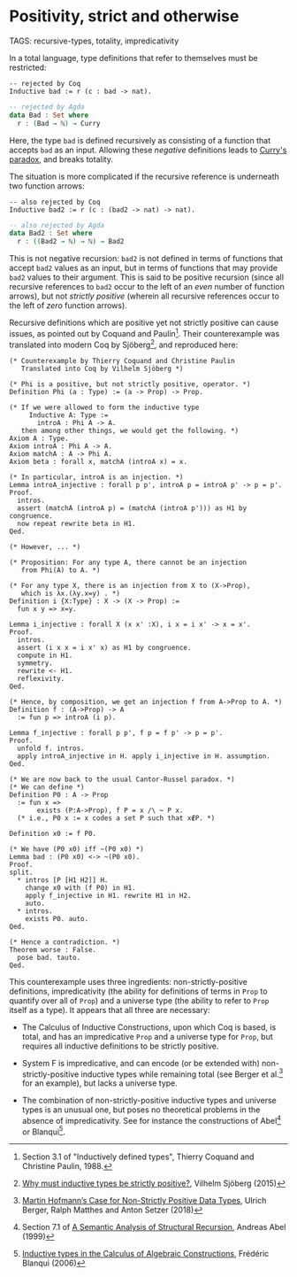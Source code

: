 # Positivity, strict and otherwise

TAGS: recursive-types, totality, impredicativity

In a total language, type definitions that refer to themselves must be restricted:
```coq
-- rejected by Coq
Inductive bad := r (c : bad -> nat).
```
```agda
-- rejected by Agda
data Bad : Set where
  r : (Bad → ℕ) → Curry
```

Here, the type `bad` is defined recursively as consisting of a
function that accepts `bad` as an input. Allowing these _negative_
definitions leads to [Curry's paradox](currys-paradox.md), and breaks
totality.

The situation is more complicated if the recursive reference is
underneath two function arrows:
```coq
-- also rejected by Coq
Inductive bad2 := r (c : (bad2 -> nat) -> nat).
```
```agda
-- also rejected by Agda
data Bad2 : Set where
  r : ((Bad2 → ℕ) → ℕ) → Bad2
```

This is not negative recursion: `bad2` is not defined in terms of
functions that accept `bad2` values as an input, but in terms of
functions that may provide `bad2` values to their argument. This is
said to be positive recursion (since all recursive references to `bad2`
occur to the left of an _even_ number of function arrows), but not
*strictly positive* (wherein all recursive references occur to the
left of _zero_ function arrows).

Recursive definitions which are positive yet not strictly positive can
cause issues, as pointed out by Coquand and Paulin[^colog88]. Their
counterexample was translated into modern Coq by Sjöberg[^sjöberg],
and reproduced here:
```coq
(* Counterexample by Thierry Coquand and Christine Paulin
   Translated into Coq by Vilhelm Sjöberg *)

(* Phi is a positive, but not strictly positive, operator. *)
Definition Phi (a : Type) := (a -> Prop) -> Prop.

(* If we were allowed to form the inductive type
     Inductive A: Type :=
       introA : Phi A -> A.
   then among other things, we would get the following. *)
Axiom A : Type.
Axiom introA : Phi A -> A.
Axiom matchA : A -> Phi A.
Axiom beta : forall x, matchA (introA x) = x.

(* In particular, introA is an injection. *)
Lemma introA_injective : forall p p', introA p = introA p' -> p = p'.
Proof.
  intros.
  assert (matchA (introA p) = (matchA (introA p'))) as H1 by congruence.
  now repeat rewrite beta in H1.
Qed.

(* However, ... *) 

(* Proposition: For any type A, there cannot be an injection
   from Phi(A) to A. *)

(* For any type X, there is an injection from X to (X->Prop),
   which is λx.(λy.x=y) . *)
Definition i {X:Type} : X -> (X -> Prop) := 
  fun x y => x=y.

Lemma i_injective : forall X (x x' :X), i x = i x' -> x = x'.
Proof.
  intros.
  assert (i x x = i x' x) as H1 by congruence.
  compute in H1.
  symmetry.
  rewrite <- H1.
  reflexivity.
Qed.  

(* Hence, by composition, we get an injection f from A->Prop to A. *)
Definition f : (A->Prop) -> A 
  := fun p => introA (i p).

Lemma f_injective : forall p p', f p = f p' -> p = p'.
Proof.
  unfold f. intros.
  apply introA_injective in H. apply i_injective in H. assumption.
Qed.

(* We are now back to the usual Cantor-Russel paradox. *)
(* We can define *)
Definition P0 : A -> Prop
  := fun x => 
       exists (P:A->Prop), f P = x /\ ~ P x.
  (* i.e., P0 x := x codes a set P such that x∉P. *)

Definition x0 := f P0.

(* We have (P0 x0) iff ~(P0 x0) *)
Lemma bad : (P0 x0) <-> ~(P0 x0).
Proof.
split.
  * intros [P [H1 H2]] H.
    change x0 with (f P0) in H1.
    apply f_injective in H1. rewrite H1 in H2.
    auto.
  * intros.
    exists P0. auto.
Qed.

(* Hence a contradiction. *)
Theorem worse : False.
  pose bad. tauto.
Qed.
```

<!-- FIXME: "recursive" vs. "inductive" terminology -->

This counterexample uses three ingredients: non-strictly-positive
definitions, impredicativity (the ability for definitions of terms in
`Prop` to quantify over all of `Prop`) and a universe type (the
ability to refer to `Prop` itself as a type). It appears that all
three are necessary:

  - The Calculus of Inductive Constructions, upon which Coq is based,
    is total, and has an impredicative `Prop` and a universe type for
    `Prop`, but requires all inductive definitions to be strictly
    positive.

  - System F is impredicative, and can encode (or be extended with)
    non-strictly-positive inductive types while remaining total (see
    Berger et al.[^hofmann] for an example), but lacks a universe type.

  - The combination of non-strictly-positive inductive types and
    universe types is an unusual one, but poses no theoretical
    problems in the absence of impredicativity. See for instance the
    constructions of Abel[^abel] or Blanqui[^blanqui].





[^colog88]: Section 3.1 of "Inductively defined types", Thierry Coquand and Christine Paulin, 1988.

[^sjöberg]: [Why must inductive types be strictly positive?](http://vilhelms.github.io/posts/why-must-inductive-types-be-strictly-positive/), Vilhelm Sjöberg (2015) 

[^hofmann]: [Martin Hofmann’s Case for Non-Strictly Positive Data Types](https://hal.archives-ouvertes.fr/hal-02365814), Ulrich Berger, Ralph Matthes and Anton Setzer (2018)

[^abel]: Section 7.1 of [A Semantic Analysis of Structural Recursion](http://www.cs.cmu.edu/~abel/publications.html), Andreas Abel (1999)

[^blanqui]: [Inductive types in the Calculus of Algebraic Constructions](https://arxiv.org/abs/cs/0610070), Frédéric Blanqui (2006)